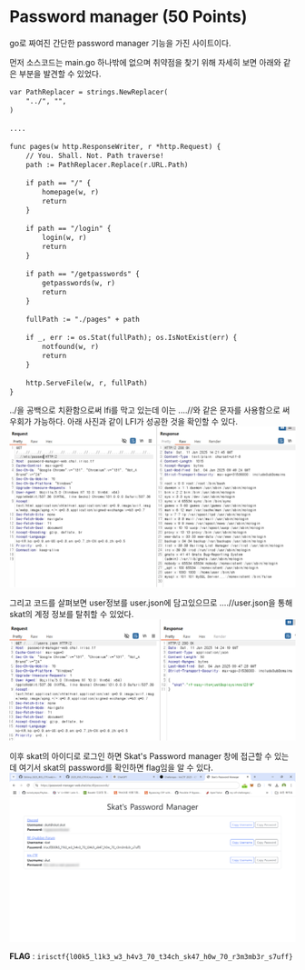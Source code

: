 # Password manager (50 Points)

go로 짜여진 간단한 password manager 기능을 가진 사이트이다.

먼저 소스코드는 main.go 하나밖에 없으며 취약점을 찾기 위해 자세히 보면 아래와 같은 부분을 발견할 수 있었다.

```
var PathReplacer = strings.NewReplacer(
	"../", "",
)

....

func pages(w http.ResponseWriter, r *http.Request) {
	// You. Shall. Not. Path traverse!
	path := PathReplacer.Replace(r.URL.Path)

	if path == "/" {
		homepage(w, r)
		return
	}

	if path == "/login" {
		login(w, r)
		return
	}

	if path == "/getpasswords" {
		getpasswords(w, r)
		return
	}

	fullPath := "./pages" + path

	if _, err := os.Stat(fullPath); os.IsNotExist(err) {
		notfound(w, r)
		return
	}

	http.ServeFile(w, r, fullPath)
}
```

../을 공백으로 치환함으로써 lfi를 막고 있는데 이는 ....//와 같은 문자를 사용함으로 써 우회가 가능하다.
아래 사진과 같이 LFI가 성공한 것을 확인할 수 있다.
![image](image1.jpg)

그리고 코드를 살펴보면 user정보를 user.json에 담고있으므로 ....//user.json을 통해 skat의 계정 정보를 탈취할 수 있었다.
![image](image2.png)

이후 skat의 아이디로 로그인 하면 Skat's Password manager 창에 접근할 수 있는데 여기서 skat의 password를 확인하면 flag임을 알 수 있다.
![image](image3.png)

**FLAG** : `irisctf{l00k5_l1k3_w3_h4v3_70_t34ch_sk47_h0w_70_r3m3mb3r_s7uff}`
